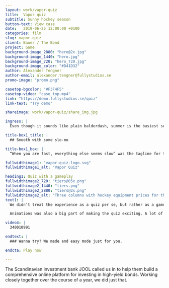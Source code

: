 ```yaml
---
layout: work/vapor-quiz
title:  Vapor quiz
subtitle: Sunny hockey season
button-text: View case
date:   2019-06-25 12:00:00 +0100
categories: film
slug: vapor-quiz
client: Bauer / The Bond
project: Game
background-image_2880: "hero@2x.jpg"
background-image_1440: "hero.jpg"
background-image_720: "hero_720.jpg"
background-image_color: "#D41D32"
author: Alexander Tengner
author-email: alexander.tengner@fullystudios.se
promo-image: "promo.png"

casetop-bgcolor: "#F3F4F5"
casetop-video: "case_top.mp4"
link: "https://demo.fullystudios.se/quiz"
link-text: "Try demo"

shareimage: work/vapor-quiz/share_img.jpg

ingress: |
  Even though it sounds like plain balderdash, summer is the busiest season for hockey sales. And this summer, hockey heavyweight Bauer had three brand new products to release. Lucky for us, our friends at The Bond asked us to help out with the campaign.

title-box1_title: |
  ## Smooth with some slo-mo

title-box1_box: |
  “When you are fast, everything else seems slow” was the tagline for the campaign. So obviously this was something our solution needed to reflect. A fast and witty quiz, with a nifty slo-mo game mechanic, was our way to tackle this demand (yes, pun intended).

fullwidthimage1: "vapor-quiz-logo.svg"
fullwidthimage1_alt: "Vapor Quiz"

heading1: Quiz with a gameplay
fullwidthimage2_720: "tiers@05x.png"
fullwidthimage2_1440: "tiers.png"
fullwidthimage2_2880: "tiers@2x.png"
fullwidthimage2_alt: "Three columns with hockey equipment prices for three levels; Rookie, Elite and Pro."
text1: |
  We didn’t treat the experience as a quiz per se, but rather as a game. Meaning that the players could rank up in tiers, use power-ups, explore mini-games, all while answering a flurry of tricky questions.

  Animations was also a big part of making the quiz exciting. A lot of focus was put into creating a smooth and fun UI, accompanied by the cheers and boos from the sound effects.

video4: |
  340010991

endtext: |
  ### Wanna try? We made and easy mode just for you.

endcta: Play now

---
```

The Scandinavian investment bank JOOL called us in to help them build a comprehensive online platform for investing in high-yield bonds. Working closely together over the course of a year, we did just that.
